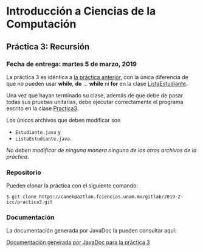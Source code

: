 Introducción a Ciencias de la Computación
=========================================

Práctica 3: Recursión
---------------------

### Fecha de entrega: martes 5 de marzo, 2019

La práctica 3 es idéntica a
[la práctica anterior](https://aztlan.fciencias.unam.mx/gitlab/2019-2-icc/practica2),
con la única diferencia de que no pueden usar **while**, **do** ... **while** ni
**for** en la clase
[ListaEstudiante](https://aztlan.fciencias.unam.mx/gitlab/2019-2-icc/practica3/blob/master/src/main/java/mx/unam/ciencias/icc/ListaEstudiante.java).

Una vez que hayan terminado su clase, además de que debe de pasar todas sus
pruebas unitarias, debe ejecutar correctamente el programa escrito en la clase
[Practica3](https://aztlan.fciencias.unam.mx/gitlab/2019-2-icc/practica3/blob/master/src/main/java/mx/unam/ciencias/icc/Practica3.java).

Los únicos archivos que deben modificar son

* `Estudiante.java` y
* `ListaEstudiante.java`.

*No deben modificar de ninguna manera ninguno de los otros archivos de la
práctica*.

### Repositorio

Pueden clonar la práctica con el siguiente comando:

```shell
$ git clone https://canek@aztlan.fciencias.unam.mx/gitlab/2019-2-icc/practica3.git
```

### Documentación

La documentación generada por JavaDoc la pueden consultar aquí:

[Documentación generada por JavaDoc para la práctica 3](https://aztlan.fciencias.unam.mx/~canek/2019-2-icc/practica3/apidocs/index.html)

